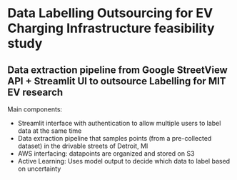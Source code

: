 # Data Labelling Outsourcing for EV Charging Infrastructure feasibility study
Data extraction pipeline from Google StreetView API + Streamlit UI to outsource Labelling for MIT EV research
---
Main components:
- Streamlit interface with authentication to allow multiple users to label data at the same time
- Data extraction pipeline that samples points (from a pre-collected dataset) in the drivable streets of Detroit, MI
- AWS interfacing: datapoints are organized and stored on S3
- Active Learning: Uses model output to decide which data to label based on uncertainty
